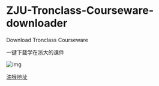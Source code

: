 # ZJU-Tronclass-Courseware-downloader

Download Tronclass Courseware

一键下载学在浙大的课件

![img](https://greasyfork.org/system/screenshots/screenshots/000/019/629/thumb/Annotation.png?1584348986)

[油猴地址](https://greasyfork.org/zh-CN/scripts/398017-zju-tronclass-downloader)
